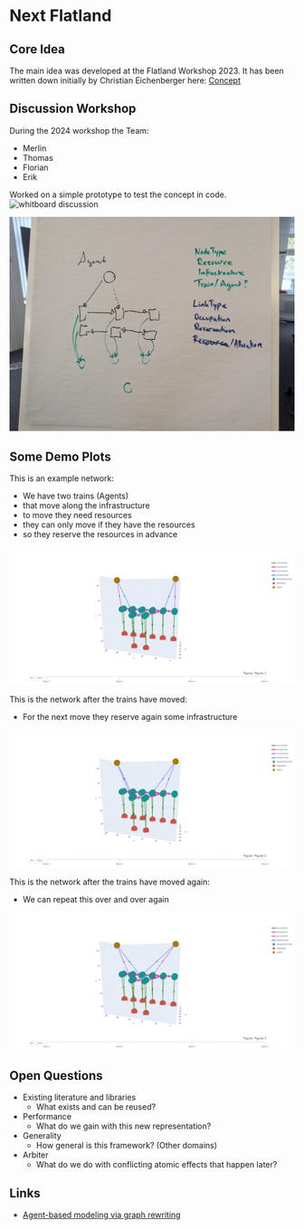 # Next Flatland

## Core Idea
The main idea was developed at the Flatland Workshop 2023. It has been written down initially by Christian Eichenberger here: [Concept](../documentation/core_concept.md)

## Discussion Workshop
During the 2024 workshop the Team:
- Merlin
- Thomas
- Florian
- Erik

Worked on a simple prototype to test the concept in code.
![whitboard discussion](img/whiteboard_discussion.jpg)


![graph structure](img/graph_structure.jpg)

## Some Demo Plots
This is an example network: 
- We have two trains (Agents) 
- that move along the infrastructure
- to move they need resources
- they can only move if they have the resources
- so they reserve the resources in advance

![demo_initial](img/demo0.png)

This is the network after the trains have moved:
- For the next move they reserve again some infrastructure

![demo_after](img/demo1.png)

This is the network after the trains have moved again:
- We can repeat this over and over again

![demo_final](img/demo2.png)


## Open Questions
- Existing literature and libraries
   - What exists and can be reused?
- Performance
   - What do we gain with this new representation?
- Generality
   - How general is this framework? (Other domains)
- Arbiter
   - What do we do with conflicting atomic effects that happen later?

## Links

- [Agent-based modeling via graph rewriting](https://blog.algebraicjulia.org/post/2023/07/graphical-schedule/)


